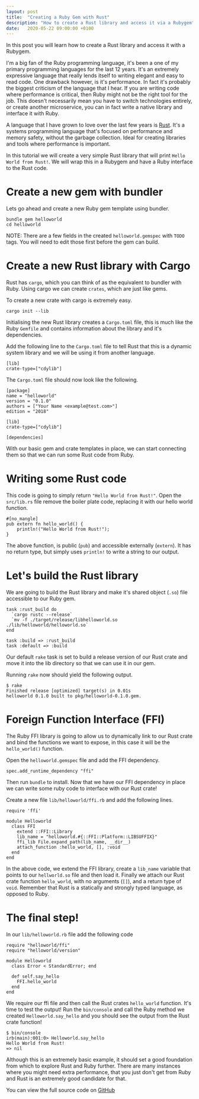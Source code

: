 ```yaml
---
layout: post
title:  "Creating a Ruby Gem with Rust"
description: "How to create a Rust library and access it via a Rubygem"
date:   2020-05-22 09:00:00 +0100
---
```

In this post you will learn how to create a Rust library and access 
it with a Rubygem.

I'm a big fan of the Ruby programming language, it's been a one of 
my primary programming languages for the last 12 years. It's an
extremely expressive language that really lends itself to writing
elegant and easy to read code. One drawback however, is it's
performance. In fact it's probably the biggest criticism of the 
language that I hear. If you are writing code where performance is
critical, then Ruby might not be the right tool for the job.
This doesn't necessarily mean you have to switch technologies
entirely, or create another microservice, you can in fact write
a native library and interface it with Ruby.

A language that I have grown to love over the last few years is
[Rust](https://rust-lang.org). It's a systems programming language
that's focused on performance and memory safety, without the
garbage collection. Ideal for creating libraries and tools where
performance is important.

In this tutorial we will create a very simple Rust library that will
print `Hello World from Rust!`. We will wrap this in a Rubygem and
have a Ruby interface to the Rust code.

# Create a new gem with bundler

Lets go ahead and create a new Ruby gem template using bundler.

```
bundle gem helloworld
cd helloworld
```

NOTE: There are a few fields in the created `helloworld.gemspec` with `TODO` tags.
You will need to edit those first before the gem can build.

# Create a new Rust library with Cargo

Rust has `cargo`, which you can think of as the equivalent to bundler with
Ruby. Using cargo we can create `crates`, which are just like gems.

To create a new crate with cargo is extremely easy.

```
cargo init --lib
```

Initialising the new Rust library creates a `Cargo.toml` file, this is much
like the Ruby `Gemfile` and contains information about the library and it's
dependencies.

Add the following line to the `Cargo.toml` file to tell Rust that this is a
dynamic system library and we will be using it from another language.

```
[lib]
crate-type=["cdylib"]
```

The `Cargo.toml` file should now look like the following.

```
[package]
name = "helloworld"
version = "0.1.0"
authors = ["Your Name <example@test.com>"]
edition = "2018"

[lib]
crate-type=["cdylib"]

[dependencies]
```

With our basic gem and crate templates in place, we can start connecting them
so that we can run some Rust code from Ruby.

# Writing some Rust code

This code is going to simply return `"Hello World from Rust!"`. Open the `src/lib.rs`
file remove the boiler plate code, replacing it with our hello world function.

```
#[no_mangle]
pub extern fn hello_world() {
    println!("Hello World from Rust!");
}
```

The above function, is public (`pub`) and accessible externally (`extern`).
It has no return type, but simply uses `println!` to write a string to our
output.

# Let's build the Rust library

We are going to build the Rust library and make it's shared object (`.so`)
file accessible to our Ruby gem.

```
task :rust_build do
  `cargo rustc --release`
  `mv -f ./target/release/libhelloworld.so ./lib/helloworld/helloworld.so`
end

task :build => :rust_build
task :default => :build
```

Our default `rake` task is set to build a release version of our Rust crate
and move it into the lib directory so that we can use it in our gem.

Running `rake` now should yield the following output.

```
$ rake
Finished release [optimized] target(s) in 0.01s
helloworld 0.1.0 built to pkg/helloworld-0.1.0.gem.
```

# Foreign Function Interface (FFI)

The Ruby FFI library is going to allow us to dynamically link to our Rust
crate and bind the functions we want to expose, in this case it will be
the `hello_world()` function.

Open the `helloworld.gemspec` file and add the FFI dependency.

`spec.add_runtime_dependency "ffi"`

Then run `bundle` to install. Now that we have our FFI dependency in place
we can write some ruby code to interface with our Rust crate!

Create a new file `lib/helloworld/ffi.rb` and add the following lines.

```
require 'ffi'

module Helloworld
  class FFI
    extend ::FFI::Library
    lib_name = "helloworld.#{::FFI::Platform::LIBSUFFIX}"
    ffi_lib File.expand_path(lib_name, __dir__)
    attach_function :hello_world, [], :void
  end
end
```

In the above code, we extend the FFI library, create a `lib_name` variable
that points to our `hellworld.so` file and then load it. Finally we attach
our Rust crate function `hello_world`, with no arguments (`[]`), and a
return type of `void`. Remember that Rust is a statically and strongly typed
language, as opposed to Ruby.

# The final step!

In our `lib/helloworld.rb` file add the following code

```
require "helloworld/ffi"
require "helloworld/version"

module Helloworld
  class Error < StandardError; end

  def self.say_hello
    FFI.hello_world
  end
end
```

We require our ffi file and then call the Rust crates `hello_world` function.
It's time to test the output! Run the `bin/console` and call the Ruby method
we created `Helloworld.say_hello` and you should see the output from the Rust
crate function!

```
$ bin/console
irb(main):001:0> Helloworld.say_hello
Hello World from Rust!
=> nil
```

Although this is an extremely basic example, it should set a good foundation
from which to explore Rust and Ruby further. There are many instances where
you might need extra performance, that you just don't get from Ruby and Rust
is an extremely good candidate for that.

You can view the full source code on [GitHub](https://github.com/patchfx/helloworld)


